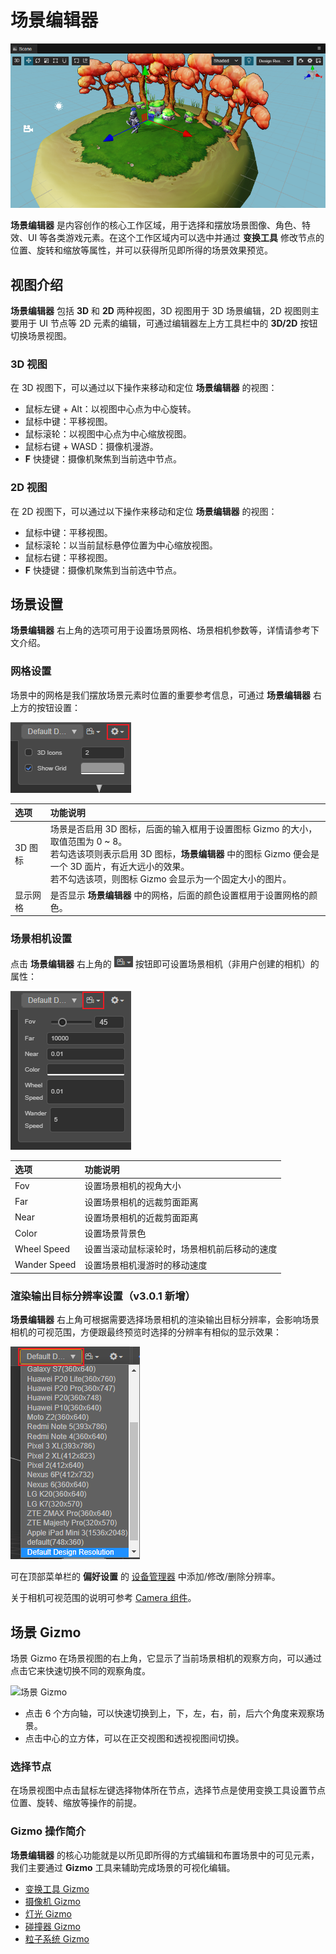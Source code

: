 # 场景编辑器

![scene](images/scene.png)

**场景编辑器** 是内容创作的核心工作区域，用于选择和摆放场景图像、角色、特效、UI 等各类游戏元素。在这个工作区域内可以选中并通过 **变换工具** 修改节点的位置、旋转和缩放等属性，并可以获得所见即所得的场景效果预览。

## 视图介绍

**场景编辑器** 包括 **3D** 和 **2D** 两种视图，3D 视图用于 3D 场景编辑，2D 视图则主要用于 UI 节点等 2D 元素的编辑，可通过编辑器左上方工具栏中的 **3D/2D** 按钮切换场景视图。

### 3D 视图

在 3D 视图下，可以通过以下操作来移动和定位 **场景编辑器** 的视图：
- 鼠标左键 + Alt：以视图中心点为中心旋转。
- 鼠标中键：平移视图。
- 鼠标滚轮：以视图中心点为中心缩放视图。
- 鼠标右键 + WASD：摄像机漫游。
- **F** 快捷键：摄像机聚焦到当前选中节点。

### 2D 视图

在 2D 视图下，可以通过以下操作来移动和定位 **场景编辑器** 的视图：
- 鼠标中键：平移视图。
- 鼠标滚轮：以当前鼠标悬停位置为中心缩放视图。
- 鼠标右键：平移视图。
- **F** 快捷键：摄像机聚焦到当前选中节点。

## 场景设置

**场景编辑器** 右上角的选项可用于设置场景网格、场景相机参数等，详情请参考下文介绍。

### 网格设置

场景中的网格是我们摆放场景元素时位置的重要参考信息，可通过 **场景编辑器** 右上方的按钮设置：

![Gizmo](images/scene-grid.png)

| 选项 | 功能说明 |
| :-- | :-- |
| 3D 图标 | 场景是否启用 3D 图标，后面的输入框用于设置图标 Gizmo 的大小，取值范围为 0 ~ 8。<br>若勾选该项则表示启用 3D 图标，**场景编辑器** 中的图标 Gizmo 便会是一个 3D 面片，有近大远小的效果。<br>若不勾选该项，则图标 Gizmo 会显示为一个固定大小的图片。 |
| 显示网格 | 是否显示 **场景编辑器** 中的网格，后面的颜色设置框用于设置网格的颜色。 |

### 场景相机设置

点击 **场景编辑器** 右上角的 ![set camera](images/set-camera.png) 按钮即可设置场景相机（非用户创建的相机）的属性：

![scene camera](images/scene-camera.png)

| 选项 | 功能说明 |
| :-- | :-- |
| Fov | 设置场景相机的视角大小 |
| Far | 设置场景相机的远裁剪面距离 |
| Near  | 设置场景相机的近裁剪面距离 |
| Color | 设置场景背景色 |
| Wheel Speed  | 设置当滚动鼠标滚轮时，场景相机前后移动的速度 |
| Wander Speed | 设置场景相机漫游时的移动速度 |

### 渲染输出目标分辨率设置（v3.0.1 新增）

**场景编辑器** 右上角可根据需要选择场景相机的渲染输出目标分辨率，会影响场景相机的可视范围，方便跟最终预览时选择的分辨率有相似的显示效果：

![scene resolution](images/scene-resolution.png)

可在顶部菜单栏的 **偏好设置** 的 [设备管理器](../preferences/index.md#%E8%AE%BE%E5%A4%87%E7%AE%A1%E7%90%86%E5%99%A8) 中添加/修改/删除分辨率。

关于相机可视范围的说明可参考 [Camera 组件](../components/camera-component.md)。

## 场景 Gizmo

场景 Gizmo 在场景视图的右上角，它显示了当前场景相机的观察方向，可以通过点击它来快速切换不同的观察角度。

![场景 Gizmo](images/scene-gizmo.png)

- 点击 6 个方向轴，可以快速切换到上，下，左，右，前，后六个角度来观察场景。
- 点击中心的立方体，可以在正交视图和透视视图间切换。

### 选择节点

在场景视图中点击鼠标左键选择物体所在节点，选择节点是使用变换工具设置节点位置、旋转、缩放等操作的前提。

### Gizmo 操作简介

**场景编辑器** 的核心功能就是以所见即所得的方式编辑和布置场景中的可见元素，我们主要通过 **Gizmo** 工具来辅助完成场景的可视化编辑。

- [变换工具 Gizmo](./transform-gizmo.md)
- [摄像机 Gizmo](./camera-gizmo.md)
- [灯光 Gizmo](./light-gizmo.md)
- [碰撞器 Gizmo](./collider-gizmo.md)
- [粒子系统 Gizmo](./particle-system-gizmo.md)
